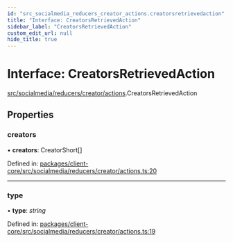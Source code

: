 ```yaml
---
id: "src_socialmedia_reducers_creator_actions.creatorsretrievedaction"
title: "Interface: CreatorsRetrievedAction"
sidebar_label: "CreatorsRetrievedAction"
custom_edit_url: null
hide_title: true
---
```


# Interface: CreatorsRetrievedAction

[src/socialmedia/reducers/creator/actions](../modules/src_socialmedia_reducers_creator_actions.md).CreatorsRetrievedAction

## Properties

### creators

• **creators**: CreatorShort[]

Defined in: [packages/client-core/src/socialmedia/reducers/creator/actions.ts:20](https://github.com/xr3ngine/xr3ngine/blob/673ad6a5f/packages/client-core/src/socialmedia/reducers/creator/actions.ts#L20)

___

### type

• **type**: *string*

Defined in: [packages/client-core/src/socialmedia/reducers/creator/actions.ts:19](https://github.com/xr3ngine/xr3ngine/blob/673ad6a5f/packages/client-core/src/socialmedia/reducers/creator/actions.ts#L19)
